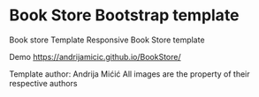 # Book Store Bootstrap template
Book store Template
Responsive Book Store template

Demo
https://andrijamicic.github.io/BookStore/

Template author: Andrija Mićić
All images are the property of their respective authors

